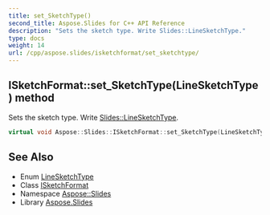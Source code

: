 ```yaml
---
title: set_SketchType()
second_title: Aspose.Slides for C++ API Reference
description: "Sets the sketch type. Write Slides::LineSketchType."
type: docs
weight: 14
url: /cpp/aspose.slides/isketchformat/set_sketchtype/
---
```

## ISketchFormat::set_SketchType(LineSketchType) method


Sets the sketch type. Write [Slides::LineSketchType](../../linesketchtype/).

```cpp
virtual void Aspose::Slides::ISketchFormat::set_SketchType(LineSketchType value)=0
```

## See Also

* Enum [LineSketchType](../linesketchtype/)
* Class [ISketchFormat](./)
* Namespace [Aspose::Slides](../)
* Library [Aspose.Slides](../../)